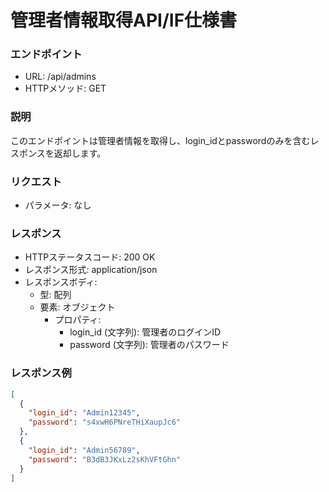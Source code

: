 # 管理者情報取得API/IF仕様書
### エンドポイント
- URL: /api/admins
- HTTPメソッド: GET

### 説明
このエンドポイントは管理者情報を取得し、login_idとpasswordのみを含むレスポンスを返却します。

### リクエスト
- パラメータ: なし

### レスポンス
- HTTPステータスコード: 200 OK
- レスポンス形式: application/json
- レスポンスボディ:
    - 型: 配列
    - 要素: オブジェクト
        - プロパティ:
            - login_id (文字列): 管理者のログインID
            - password (文字列): 管理者のパスワード

### レスポンス例
```json
[
  {
    "login_id": "Admin12345",
    "password": "s4xwH6PNreTHiXaupJc6"
  },
  {
    "login_id": "Admin56789",
    "password": "B3dB3JKxLz2sKhVFtGhn"
  }
]